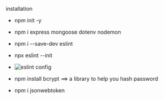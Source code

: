 installation
- npm init -y
- npm i express mongoose dotenv nodemon

- npm i --save-dev eslint
- npx eslint --init
- ![eslint config](https://github.com/Skchouhan753/Node-Js/assets/104707355/e5513c60-9d7a-489b-978a-e69142c306c5)

- npm install bcrypt  ==> a library to help you hash password

- npm i jsonwebtoken
